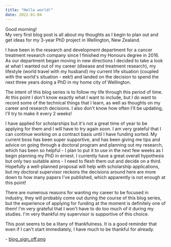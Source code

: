 ```yaml
---
title: "Hello world!"
date: 2022-01-04
---
```


Good morning!  
My very first blog post is all about my thoughts as I begin to plan out and get ideas for my 3-year PhD project in Wellington, New Zealand.

I have been in the research and development department for a cancer treatment research company since I finished my Honours degree in 2016. As our department began moving in new directions I decided to take a look at what I wanted out of my career (disease and treatment research), my lifestyle (world travel with my husband) my current life situation (coupled with the world's situation - eek!) and landed on the decision to spend the next three years doing a PhD in my home city of Wellington.

The intent of this blog series is to follow my life through this period of time. At this point I don't know exactly what I want to include, but I do want to record some of the technical things that I learn, as well as thoughts on my career and research decisions. I also don't know how often I'll be updating, I'll try to make it every 2 weeks!

I have applied for scholarships but it's not a great time of year to be applying for them and I will have to try again soon. I am very grateful that I can continue working on a contract basis until I have funding sorted. My current boss has been super supportive, and has been giving me tips and advice on going through a doctoral program and planning out my research, which has been so helpful - I plan to put it to use in the next few weeks as I begin planning my PhD in ernest. I currently have a great overall hypothesis but only two suitable aims - I need to flesh them out and decide on a third. Hopefully a well-planned proposal will help with scholarship applications, but my doctoral supervisor reckons the decisions around here are more down to how many papers I've published, which apparently is not enough at this point!

There are numerous reasons for wanting my career to be focused in industry, they will probably come out during the course of this blog series, but the experience of applying for funding at the moment is definitely one of them! I'm very grateful that I won't have to do too much of it during my studies. I'm very thankful my supervisor is supportive of this choice.

This post seems to be a litany of thankfulness. It is a good reminder that even if I can't start immediately, I have much to be thankful for already.

\- [blog_sign_off.png](/images/blog_sign_off.png)
